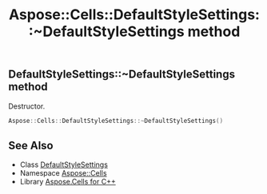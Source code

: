﻿---
title: Aspose::Cells::DefaultStyleSettings::~DefaultStyleSettings method
linktitle: ~DefaultStyleSettings
second_title: Aspose.Cells for C++ API Reference
description: 'Aspose::Cells::DefaultStyleSettings::~DefaultStyleSettings method. Destructor in C++.'
type: docs
weight: 200
url: /cpp/aspose.cells/defaultstylesettings/~defaultstylesettings/
---
## DefaultStyleSettings::~DefaultStyleSettings method


Destructor.

```cpp
Aspose::Cells::DefaultStyleSettings::~DefaultStyleSettings()
```

## See Also

* Class [DefaultStyleSettings](../)
* Namespace [Aspose::Cells](../../)
* Library [Aspose.Cells for C++](../../../)
